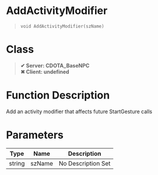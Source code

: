 # AddActivityModifier
> `void AddActivityModifier(szName)`
# Class
> __✔ Server: CDOTA_BaseNPC__  
> __✖ Client: undefined__  
# Function Description
Add an activity modifier that affects future StartGesture calls
# Parameters
Type|Name|Description
--|--|--
string|szName|No Description Set
